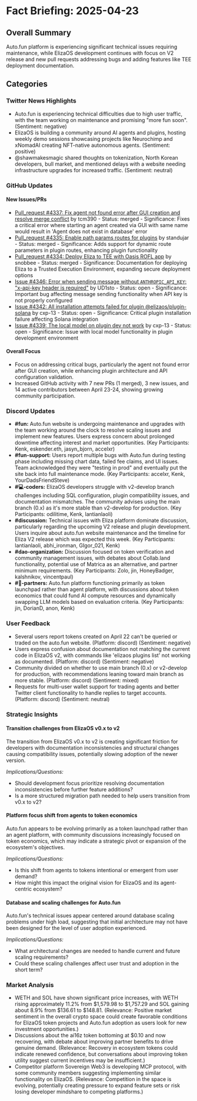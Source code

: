 # Fact Briefing: 2025-04-23

## Overall Summary
Auto.fun platform is experiencing significant technical issues requiring maintenance, while ElizaOS development continues with focus on V2 release and new pull requests addressing bugs and adding features like TEE deployment documentation.

## Categories

### Twitter News Highlights
- Auto.fun is experiencing technical difficulties due to high user traffic, with the team working on maintenance and promising "more fun soon". (Sentiment: negative)
- ElizaOS is building a community around AI agents and plugins, hosting weekly demo sessions showcasing projects like Neurochimp and xNomadAI creating NFT-native autonomous agents. (Sentiment: positive)
- @shawmakesmagic shared thoughts on tokenization, North Korean developers, bull market, and mentioned delays with a website needing infrastructure upgrades for increased traffic. (Sentiment: neutral)

### GitHub Updates

#### New Issues/PRs
- [Pull_request #4337: Fix agent not found error after GUI creation and resolve merge conflict](https://github.com/elizaos/eliza/pull/4337) by tcm390 - Status: merged - Significance: Fixes a critical error where starting an agent created via GUI with same name would result in 'Agent does not exist in database' error
- [Pull_request #4335: Enable path params routes for plugins](https://github.com/elizaos/eliza/pull/4335) by standujar - Status: merged - Significance: Adds support for dynamic route parameters in plugin routes, enhancing plugin functionality
- [Pull_request #4334: Deploy Eliza to TEE with Oasis ROFL app](https://github.com/elizaos/eliza/pull/4334) by snobbee - Status: merged - Significance: Documentation for deploying Eliza to a Trusted Execution Environment, expanding secure deployment options
- [Issue #4346: Error when sending message without `ANTHROPIC_API_KEY`: "x-api-key header is required"](https://github.com/elizaos/eliza/issues/4346) by UD1sto - Status: open - Significance: Important bug affecting message sending functionality when API key is not properly configured
- [Issue #4342: All installation attempts failed for plugin @elizaos/plugin-solana](https://github.com/elizaos/eliza/issues/4342) by cxp-13 - Status: open - Significance: Critical plugin installation failure affecting Solana integration
- [Issue #4339: The local model on plugin dev not work](https://github.com/elizaos/eliza/issues/4339) by cxp-13 - Status: open - Significance: Issue with local model functionality in plugin development environment

#### Overall Focus
- Focus on addressing critical bugs, particularly the agent not found error after GUI creation, while enhancing plugin architecture and API configuration validation.
- Increased GitHub activity with 7 new PRs (1 merged), 3 new issues, and 14 active contributors between April 23-24, showing growing community participation.

### Discord Updates
- **#fun:** Auto.fun website is undergoing maintenance and upgrades with the team working around the clock to resolve scaling issues and implement new features. Users express concern about prolonged downtime affecting interest and market opportunities. (Key Participants: Kenk, eskender.eth, jasyn_bjorn, accelxr)
- **#fun-support:** Users report multiple bugs with Auto.fun during testing phase including missing chart data, failed fee claims, and UI issues. Team acknowledged they were "testing in prod" and eventually put the site back into full maintenance mode. (Key Participants: accelxr, Kenk, YourDadsFriendSteve)
- **#💻-coders:** ElizaOS developers struggle with v2-develop branch challenges including SQL configuration, plugin compatibility issues, and documentation mismatches. The community advises using the main branch (0.x) as it's more stable than v2-develop for production. (Key Participants: odilitime, Kenk, lantianlaoli)
- **#discussion:** Technical issues with Eliza platform dominate discussion, particularly regarding the upcoming V2 release and plugin development. Users inquire about auto.fun website maintenance and the timeline for Eliza V2 release which was expected this week. (Key Participants: lantianlaoli, abhi_ironman, GIgor_021, Kenk)
- **#dao-organization:** Discussion focused on token verification and community management issues, with debates about Collab.land functionality, potential use of Matrica as an alternative, and partner minimum requirements. (Key Participants: Zolo, jin, HoneyBadger, kalshnikov, vincentpaul)
- **#🥇-partners:** Auto.fun platform functioning primarily as token launchpad rather than agent platform, with discussions about token economics that could fund AI compute resources and dynamically swapping LLM models based on evaluation criteria. (Key Participants: jin, DorianD, anon, Kenk)

### User Feedback
- Several users report tokens created on April 22 can't be queried or traded on the auto.fun website. (Platform: discord) (Sentiment: negative)
- Users express confusion about documentation not matching the current code in ElizaOS v2, with commands like 'elizaos plugins list' not working as documented. (Platform: discord) (Sentiment: negative)
- Community divided on whether to use main branch (0.x) or v2-develop for production, with recommendations leaning toward main branch as more stable. (Platform: discord) (Sentiment: mixed)
- Requests for multi-user wallet support for trading agents and better Twitter client functionality to handle replies to target accounts. (Platform: discord) (Sentiment: neutral)

### Strategic Insights

#### Transition challenges from ElizaOS v0.x to v2
The transition from ElizaOS v0.x to v2 is creating significant friction for developers with documentation inconsistencies and structural changes causing compatibility issues, potentially slowing adoption of the newer version.

*Implications/Questions:*
  - Should development focus prioritize resolving documentation inconsistencies before further feature additions?
  - Is a more structured migration path needed to help users transition from v0.x to v2?

#### Platform focus shift from agents to token economics
Auto.fun appears to be evolving primarily as a token launchpad rather than an agent platform, with community discussions increasingly focused on token economics, which may indicate a strategic pivot or expansion of the ecosystem's objectives.

*Implications/Questions:*
  - Is this shift from agents to tokens intentional or emergent from user demand?
  - How might this impact the original vision for ElizaOS and its agent-centric ecosystem?

#### Database and scaling challenges for Auto.fun
Auto.fun's technical issues appear centered around database scaling problems under high load, suggesting that initial architecture may not have been designed for the level of user adoption experienced.

*Implications/Questions:*
  - What architectural changes are needed to handle current and future scaling requirements?
  - Could these scaling challenges affect user trust and adoption in the short term?

### Market Analysis
- WETH and SOL have shown significant price increases, with WETH rising approximately 11.2% from $1,579.98 to $1,757.29 and SOL gaining about 8.9% from $136.61 to $148.81. (Relevance: Positive market sentiment in the overall crypto space could create favorable conditions for ElizaOS token projects and Auto.fun adoption as users look for new investment opportunities.)
- Discussions about the ai16z token bottoming at $0.10 and now recovering, with debate about improving partner benefits to drive genuine demand. (Relevance: Recovery in ecosystem tokens could indicate renewed confidence, but conversations about improving token utility suggest current incentives may be insufficient.)
- Competitor platform Sovereign Web3 is developing MCP protocol, with some community members suggesting implementing similar functionality on ElizaOS. (Relevance: Competition in the space is evolving, potentially creating pressure to expand feature sets or risk losing developer mindshare to competing platforms.)